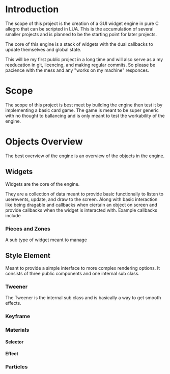 # Introduction
The scope of this project is the creation of a GUI widget engine in pure C allegro that can be scripted in LUA.
This is the accumulation of several smaller projects and is planned to be the starting point for later projects.

The core of this engine is a stack of widgets with the dual callbacks to update themselves and global state.

This will be my first public project in a long time and will also serve as a my reeducation in git, licencing, and making regular commits.
So please be pacience with the mess and any "works on my machine" responces.

# Scope 
The scope of this project is best meet by building the engine then test it by implementing a basic card game.
The game is meant to be super generic with no thought to ballancing and is only meant to test the workability of the engine.

# Objects Overview
The best overview of the engine is an overview of the objects in the engine.

## Widgets 
Widgets are the core of the engine.

They are a collection of data meant to provide basic functionally to listen to userevents, update, and draw to the screen.
Along with basic interaction like being dragable and callbacks when ciertain 
an object on screen and provide callbacks when the widget is interacted with.
Example callbacks include

### Pieces and Zones
A sub type of widget meant to manage 

## Style Element
Meant to provide a simple interface to more complex rendering options.
It consists of three public components and one internal sub class.

### Tweener
The Tweener is the internal sub class and is basically a way to get smooth effects.

### Keyframe

### Materials

#### Selector
#### Effect

### Particles


